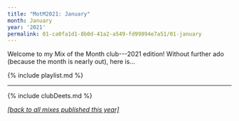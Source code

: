 ```yaml
---
title: "MotM2021: January"
month: January
year: '2021'
permalink: 01-ca0fa1d1-8b0d-41a2-a549-fd99894e7a51/01-january
---
```


Welcome to my Mix of the Month club---2021 edition! Without further ado (because the month is nearly out), here is...

{% include playlist.md %}

-----

{% include clubDeets.md %}

[_[back to all mixes published this year]_](../index.md)
